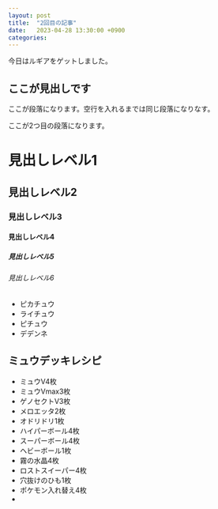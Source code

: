 ```yaml
---
layout: post
title:  "2回目の記事"
date:   2023-04-28 13:30:00 +0900
categories:
---
```

今日はルギアをゲットしました。

## ここが見出しです
ここが段落になります。空行を入れるまでは同じ段落になりなす。

ここが2つ目の段落になります。

# 見出しレベル1
## 見出しレベル2
### 見出しレベル3
#### 見出しレベル4
##### 見出しレベル5
###### 見出しレベル6
- ピカチュウ
- ライチュウ
- ピチュウ
- デデンネ

## ミュウデッキレシピ
- ミュウV4枚
- ミュウVmax3枚
- ゲノセクトV3枚
- メロエッタ2枚
- オドリドリ1枚
- ハイパーボール4枚
- スーパーボール4枚
- ヘビーボール1枚
- 霧の水晶4枚
- ロストスイーパー4枚
- 穴抜けのひも1枚
- ポケモン入れ替え4枚
- 